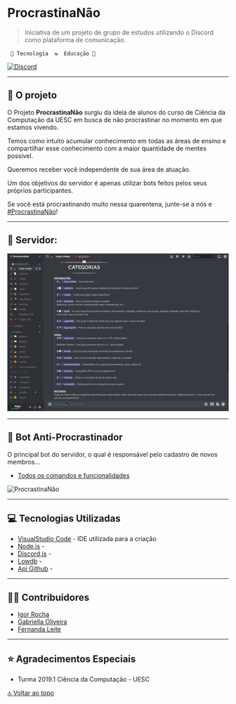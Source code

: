 # ProcrastinaNão
> Iniciativa de um projeto de grupo de estudos utilizando o Discord como plataforma de comunicação.

     🤖 Tecnologia  ⇆  Educação 🧠 

[![Discord](https://raw.githubusercontent.com/IgorRoc/ProcrastinaNao/master/assets/Server/LogoServer_Nome_Small.png)](https://discord.gg/RvtHp7V)

----
## 🧠 O projeto

O Projeto **ProcrastinaNão** surgiu da ideia de alunos do curso de Ciência da Computação da UESC em busca de não procrastinar no momento em que estamos vivendo.

Temos como intuito acumular conhecimento em todas as áreas de ensino e compartilhar esse conhecimento com a maior quantidade de mentes possível.

Queremos receber você independente de sua área de atuação.

Um dos objetivos do servidor é apenas utilizar bots feitos pelos seus próprios participantes.

Se você está procrastinando muito nessa quarentena, junte-se a nós e [#ProcrastinaNão](https://discord.gg/RvtHp7V)!

----
## 📁 Servidor: 
![ProcrastinaNão](https://raw.githubusercontent.com/IgorRoc/ProcrastinaNao/master/assets/Server/print_server.png)

----
## 🤖 Bot Anti-Procrastinador
O principal bot do servidor, o qual é responsável pelo cadastro de novos membros...

* [Todos os comandos e funcionalidades](./comandos.html)

![ProcrastinaNão](https://raw.githubusercontent.com/IgorRoc/ProcrastinaNao/master/assets/Bot/Logo_v3_Nome_Small.png)

----
## 💻 Tecnologias Utilizadas
* [VisualStudio Code](https://code.visualstudio.com/) - IDE utilizada para a criação
* [Node.js](https://nodejs.org/) - 
* [Discord.js](https://discord.js.org/#/) - 
* [Lowdb](https://github.com/typicode/lowdb) - 
* [Api Github](https://developer.github.com/v4/) - 


----
## 🤝🏻 Contribuidores
* [Igor Rocha](https://www.linkedin.com/in/igorroc/)
* [Gabriella Oliveira](https://www.linkedin.com/in/gabriella-oliveira-00832a183/)
* [Fernanda Leite](https://www.linkedin.com/in/fcleite19/)


----
## ⭐ Agradecimentos Especiais
* Turma 2019.1 Ciência da Computação - UESC

[🔝 Voltar ao topo](#)
